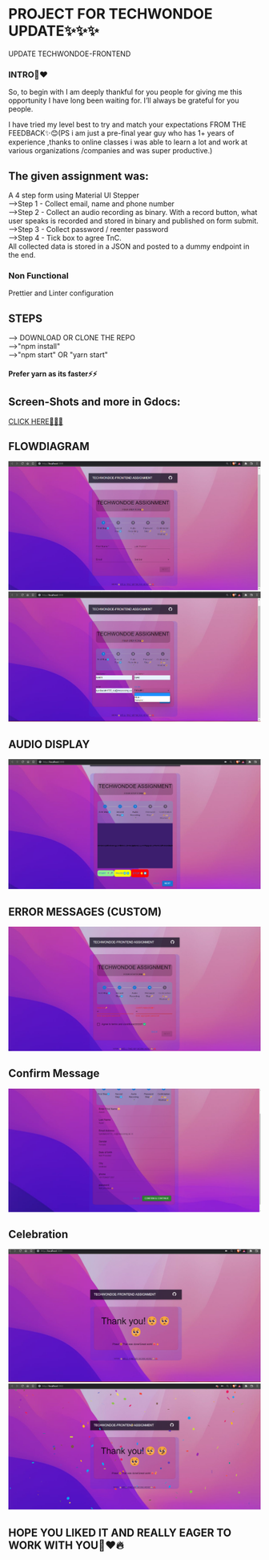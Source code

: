 # PROJECT FOR TECHWONDOE UPDATE✨✨✨

UPDATE TECHWONDOE-FRONTEND
### INTRO🐶❤️
So, to begin with I am deeply thankful for you people for giving me this opportunity I have long been waiting for. I’ll always be grateful for you people.

I have tried my level best to try and match your expectations FROM THE FEEDBACK✨😊(PS i am just a pre-final year guy who has 1+ years of experience ,thanks to online classes i was able to learn a lot and work at various organizations /companies and was super productive.)

## The given assignment was:
A 4 step form using Material UI Stepper<br>
-->Step 1 - Collect email, name and phone number<br>
-->Step 2 - Collect an audio recording as binary. With a record button, what user speaks is recorded and stored in binary and published on form submit.<br>
-->Step 3 - Collect password / reenter password<br>
-->Step 4 - Tick box to agree TnC.<br>
All collected data is stored in a JSON and posted to a dummy endpoint in the end.
### Non Functional
Prettier and Linter configuration

## STEPS
--> DOWNLOAD OR CLONE THE REPO<br>
-->"npm install"<br>
-->"npm start" OR "yarn start"<br>
#### Prefer yarn as its faster⚡⚡

## Screen-Shots and more in Gdocs:
<a href="https://docs.google.com/document/d/1a7z8lrOZmmtNyzwwyliZ7xOqcn21NNQeK99mj5F37hQ/edit?usp=sharing">CLICK HERE🥳✨😊</a>
## FLOWDIAGRAM

<img src="/Images/1.png"></img>
<img src="/Images/2.png"></img>
## AUDIO DISPLAY
<img src="/Images/4.png"></img>
## ERROR MESSAGES (CUSTOM)
     
<img src="/Images/passerr.png"></img>



## Confirm Message
<img src="/Images/final.png"></img>
## Celebration 
<img src="/Images/suc.png"></img>
<img src="/Images/Succscele.png"></img>

## HOPE YOU LIKED IT AND REALLY EAGER TO WORK WITH YOU🥺❤️🔥
